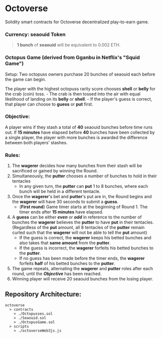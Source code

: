 # Octoverse
Solidity smart contracts for Octoverse decentralized play-to-earn game.

### Currency: __seaouid__ Token
> **1 bunch** of __seaouid__ will be equivalent to 0.002 ETH.

### Octopus Game (derived from Gganbu in Netflix's "Squid Game")
Setup:
   Two octopuss owners purchase 20 bunches of seaouid each before the game can begin.
    
   The player with the highest octopuss rarity score chooses **shell** or **belly** for the crab (coin) toss.
      - The crab is then tossed into the air with equal likelihood of landing on its **belly** or **shell**.
      - If the player's guess is correct, that player can choose to **guess** or **put** first.
   
### Objective:
A player wins if they stash a total of __40__ seaouid bunches before time runs out. 
If __15 minutes__ have elapsed before __40__ bunches have been collected by a single player, the player with more bunches is awarded the difference between both players' stashes.
    
### Rules:
1.  The **wagerer** decides how many bunches from their stash will be sacrificed or gained by winning the Round.
2.  Simultaneously, the **putter** chooses a number of bunches to hold in their tentacles
    - In any given turn, the **putter** can **put** 1 to 8 bunches, where each bunch will be held in a different tentacle.
3.  Once the **wagerer**'s bet and **putter**'s put are in, the Round begins and the **wagerer** will have 30 seconds to submit a **guess**.
    - (__First round__) Game timer starts at the beginning of Round 1. The timer ends after __15 minutes__ have elapsed.
4.  A **guess** can be either ***even*** or ***odd*** in reference to the number of bunches the **wagerer** believes the **putter** to have **put** in their tentacles. (Regardless of the **put** amount, all 8 tentacles of the **putter** remain curled such that the **wagerer** will not be able to tell the **put** amount)
    - If the guess is correct, the **wagerer** keeps his betted bunches and also takes that __same amount__ from the **putter**.
    - If the guess is incorrect, the **wagerer** forfeits his betted bunches to the **putter**.
    - If no guess has been made before the timer ends, the **wagerer** forfeits __half__ of his betted bunches to the **putter**.
5. The game repeats, alternating the **wagerer** and **putter** roles after each round, until the ***Objective*** has been reached.
6. Winning player will receive 20 seaouid bunches from the losing player.


## Repository Architecture:
```
octoverse
  > contracts 
    > ./Octopusses.sol
    > ./Seaouid.sol
    > ./OctopusGame.sol
  > scripts
    > ./octoverseWeb3js.js
```

